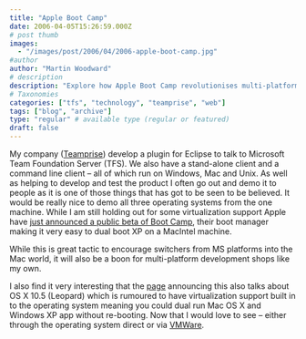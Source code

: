 ```yaml
---
title: "Apple Boot Camp"
date: 2006-04-05T15:26:59.000Z
# post thumb
images:
  - "/images/post/2006/04/2006-apple-boot-camp.jpg"
#author
author: "Martin Woodward"
# description
description: "Explore how Apple Boot Camp revolutionises multi-platform development by enabling seamless dual-booting of Windows on MacIntel machines."
# Taxonomies
categories: ["tfs", "technology", "teamprise", "web"]
tags: ["blog", "archive"]
type: "regular" # available type (regular or featured)
draft: false
---
```


My company ([Teamprise](http://www.teamprise.com/)) develop a plugin for Eclipse to talk to Microsoft Team Foundation Server (TFS). We also have a stand-alone client and a command line client – all of which run on Windows, Mac and Unix. As well as helping to develop and test the product I often go out and demo it to people as it is one of those things that has got to be seen to be believed. It would be really nice to demo all three operating systems from the one machine. While I am still holding out for some virtualization support Apple have [just announced a public beta of Boot Camp](http://www.apple.com/macosx/bootcamp/), their boot manager making it very easy to dual boot XP on a MacIntel machine.

While this is great tactic to encourage switchers from MS platforms into the Mac world, it will also be a boon for multi-platform development shops like my own.

I also find it very interesting that the [page](http://www.pcmag.com/image_popup/0,1871,s=1565&iid=127601,00.asp) announcing this also talks about OS X 10.5 (Leopard) which is rumoured to have virtualization support built in to the operating system meaning you could dual run Mac OS X and Windows XP app without re-booting. Now that I would love to see – either through the operating system direct or via [VMWare](http://www.vmware.com/).
